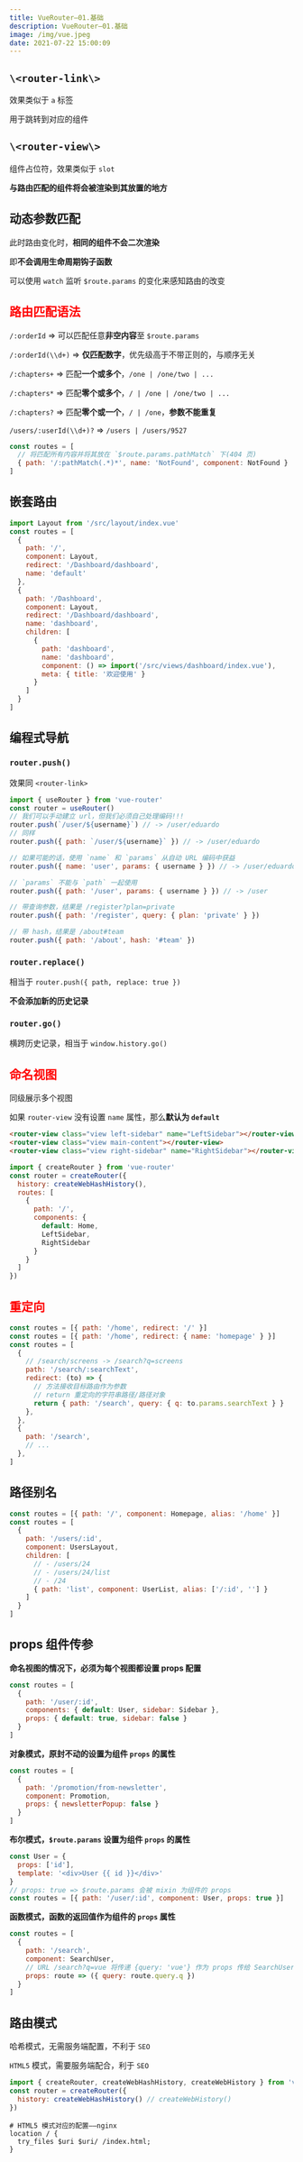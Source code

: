 ```yaml
---
title: VueRouter—01.基础
description: VueRouter—01.基础
image: /img/vue.jpeg
date: 2021-07-22 15:00:09
---
```



## `\<router-link\>`

效果类似于 `a` 标签

用于跳转到对应的组件

## `\<router-view\>`

组件占位符，效果类似于 `slot`

**与路由匹配的组件将会被渲染到其放置的地方**

## 动态参数匹配

此时路由变化时，**相同的组件不会二次渲染**

即**不会调用生命周期钩子函数**

可以使用 `watch` 监听 `$route.params` 的变化来感知路由的改变

## <span style="color: red">路由匹配语法</span>

`/:orderId` => 可以匹配任意**非空内容**至 `$route.params`

`/:orderId(\\d+)` => **仅匹配数字**，优先级高于不带正则的，与顺序无关

`/:chapters+` => 匹配**一个或多个**，`/one | /one/two | ...`

`/:chapters*` => 匹配**零个或多个**，`/ | /one | /one/two | ...`

`/:chapters?` => 匹配**零个或一个**，`/ | /one`，**参数不能重复**

`/users/:userId(\\d+)?` => `/users | /users/9527`

```js
const routes = [
  // 将匹配所有内容并将其放在 `$route.params.pathMatch` 下(404 页)
  { path: '/:pathMatch(.*)*', name: 'NotFound', component: NotFound }
]
```

## 嵌套路由

```js
import Layout from '/src/layout/index.vue'
const routes = [
  {
    path: '/',
    component: Layout,
    redirect: '/Dashboard/dashboard',
    name: 'default'
  },
  {
    path: '/Dashboard',
    component: Layout,
    redirect: '/Dashboard/dashboard',
    name: 'dashboard',
    children: [
      {
        path: 'dashboard',
        name: 'dashboard',
        component: () => import('/src/views/dashboard/index.vue'),
        meta: { title: '欢迎使用' }
      }
    ]
  }
]
```

## 编程式导航

### `router.push()`

效果同 `<router-link>`

```js
import { useRouter } from 'vue-router'
const router = useRouter()
// 我们可以手动建立 url，但我们必须自己处理编码!!!
router.push(`/user/${username}`) // -> /user/eduardo
// 同样
router.push({ path: `/user/${username}` }) // -> /user/eduardo

// 如果可能的话，使用 `name` 和 `params` 从自动 URL 编码中获益
router.push({ name: 'user', params: { username } }) // -> /user/eduardo

// `params` 不能与 `path` 一起使用
router.push({ path: '/user', params: { username } }) // -> /user

// 带查询参数，结果是 /register?plan=private
router.push({ path: '/register', query: { plan: 'private' } })

// 带 hash，结果是 /about#team
router.push({ path: '/about', hash: '#team' })
```

### `router.replace()`

相当于 `router.push({ path, replace: true })`

**不会添加新的历史记录**

### `router.go()`

横跨历史记录，相当于 `window.history.go()`

## <span style="color: red">命名视图</span>

同级展示多个视图

如果 `router-view` 没有设置 `name` 属性，那么**默认为 `default`**

```html
<router-view class="view left-sidebar" name="LeftSidebar"></router-view>
<router-view class="view main-content"></router-view>
<router-view class="view right-sidebar" name="RightSidebar"></router-view>
```

```js
import { createRouter } from 'vue-router'
const router = createRouter({
  history: createWebHashHistory(),
  routes: [
    {
      path: '/',
      components: {
        default: Home,
        LeftSidebar,
        RightSidebar
      }
    }
  ]
})
```

## <span style="color: red">重定向</span>

```js
const routes = [{ path: '/home', redirect: '/' }]
const routes = [{ path: '/home', redirect: { name: 'homepage' } }]
const routes = [
  {
    // /search/screens -> /search?q=screens
    path: '/search/:searchText',
    redirect: (to) => {
      // 方法接收目标路由作为参数
      // return 重定向的字符串路径/路径对象
      return { path: '/search', query: { q: to.params.searchText } }
    },
  },
  {
    path: '/search',
    // ...
  },
]
```

## 路径别名

```js
const routes = [{ path: '/', component: Homepage, alias: '/home' }]
const routes = [
  {
    path: '/users/:id',
    component: UsersLayout,
    children: [
      // - /users/24
      // - /users/24/list
      // - /24
      { path: 'list', component: UserList, alias: ['/:id', ''] }
    ]
  }
]
```

## props 组件传参

**命名视图的情况下，必须为每个视图都设置 props 配置**

```js
const routes = [
  {
    path: '/user/:id',
    components: { default: User, sidebar: Sidebar },
    props: { default: true, sidebar: false }
  }
]
```

**对象模式，原封不动的设置为组件 `props` 的属性**

```js
const routes = [
  {
    path: '/promotion/from-newsletter',
    component: Promotion,
    props: { newsletterPopup: false }
  }
]
```

**布尔模式，`$route.params` 设置为组件 `props` 的属性**

```js
const User = {
  props: ['id'],
  template: '<div>User {{ id }}</div>'
}
// props: true => $route.params 会被 mixin 为组件的 props
const routes = [{ path: '/user/:id', component: User, props: true }]
```

**函数模式，函数的返回值作为组件的 `props` 属性**

```js
const routes = [
  {
    path: '/search',
    component: SearchUser,
    // URL /search?q=vue 将传递 {query: 'vue'} 作为 props 传给 SearchUser 组件
    props: route => ({ query: route.query.q })
  }
]
```

## 路由模式

哈希模式，无需服务端配置，不利于 `SEO`

`HTML5` 模式，需要服务端配合，利于 `SEO`

```js
import { createRouter, createWebHashHistory, createWebHistory } from 'vue-router'
const router = createRouter({
  history: createWebHashHistory() // createWebHistory()
})
```

```nginx
# HTML5 模式对应的配置——nginx
location / {
  try_files $uri $uri/ /index.html;
}
```

